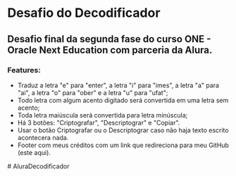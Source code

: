 # Desafio do Decodificador

## Desafio final da segunda fase do curso ONE - Oracle Next Education com parceria da Alura.


### Features:
- Traduz a letra "e" para "enter", a letra "i" para "imes", a letra "a" para "ai", a letra "o" para "ober" e a letra "u" para "ufat";
- Todo letra com algum acento digitado será convertida em uma letra sem acento;
- Toda letra maiúscula será convertida para letra minúscula;
- Há 3 botões: "Criptografar", "Descriptograr" e "Copiar".
- Usar o botão Criptografar ou o Descriptograr caso não haja texto escrito acontecera nada.
- Footer com meus créditos com um link que redireciona para meu GitHub (este aqui).


#   A l u r a D e c o d i f i c a d o r  
 